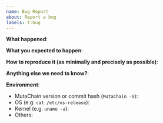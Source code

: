 ```yaml
---
name: Bug Report
about: Report a bug
labels: t:bug
---
```


<!-- Please use this template while reporting a bug and provide as much info as possible. Not doing so may result in your bug not being addressed in a timely manner. Thanks!
-->

**What happened**:

**What you expected to happen**:

**How to reproduce it (as minimally and precisely as possible)**:

**Anything else we need to know?**:

**Environment**:

- MutaChain version or commit hash (`MutaChain -V`):
- OS (e.g: `cat /etc/os-release`):
- Kernel (e.g. `uname -a`):
- Others:
